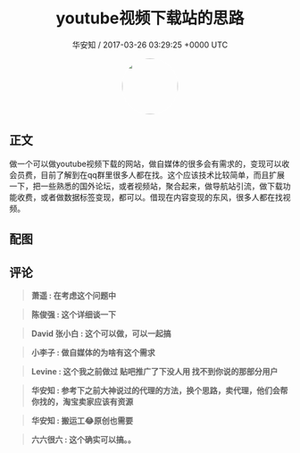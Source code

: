 <h1 align="center">youtube视频下载站的思路</h1>
<p align="center">
    <a>华安知 / 2017-03-26 03:29:25 &#43;0000 UTC</a>
</p>

<div align="center">
    <img src="https://images.zsxq.com/Fm7bP4XMvj4gIAYjzyW97pXQuFj8?e=1590940799&amp;token=kIxbL07-8jAj8w1n4s9zv64FuZZNEATmlU_Vm6zD:OAu6gNkEjQ17LtLtXuKQkaFkk2w=" width="100" height="100" style="border:1px solid;border-radius:50%; color:#ffffff"/>
</div>

## 正文

<div>
做一个可以做youtube视频下载的网站，做自媒体的很多会有需求的，变现可以收会员费，目前了解到在qq群里很多人都在找。这个应该技术比较简单，而且扩展一下，把一些熟悉的国外论坛，或者视频站，聚合起来，做导航站引流，做下载功能收费，或者做数据标签变现，都可以。借现在内容变现的东风，很多人都在找视频。
</div>

## 配图
<div class="image" align="center">

</div>

## 评论

<div align="left">
<div>

<blockquote >
<span> <strong>萧遥 : 在考虑这个问题中 </strong></span>
</blockquote>

<blockquote >
<span> <strong>陈俊强 : 这个详细谈一下 </strong></span>
</blockquote>

<blockquote >
<span> <strong>David 张小白 : 这个可以做，可以一起搞 </strong></span>
</blockquote>

<blockquote >
<span> <strong>小李子 : 做自媒体的为啥有这个需求 </strong></span>
</blockquote>

<blockquote >
<span> <strong>Levine : 这个我之前做过 贴吧推广了下没人用 找不到你说的那部分用户 </strong></span>
</blockquote>

<blockquote >
<span> <strong>华安知 : 参考下之前大神说过的代理的方法，换个思路，卖代理，他们会帮你找的，淘宝卖家应该有资源 </strong></span>
</blockquote>

<blockquote >
<span> <strong>华安知 : 搬运工😂原创也需要 </strong></span>
</blockquote>

<blockquote >
<span> <strong>六六很六 : 这个确实可以搞。。 </strong></span>
</blockquote>

</div>
</div>